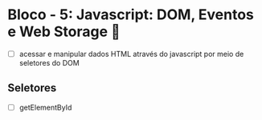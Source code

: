 # Bloco - 5: Javascript: DOM, Eventos e Web Storage :rocket:

- [ ] acessar e manipular dados HTML através do javascript por meio de seletores do DOM 

## Seletores

- [ ] getElementById